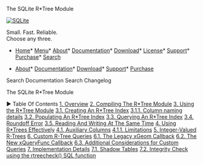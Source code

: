 




The SQLite R\*Tree Module




[![SQLite](images/sqlite370_banner.gif)](index.html)


Small. Fast. Reliable.  
Choose any three.


* [Home](index.html)* [Menu](javascript:void(0))* [About](about.html)* [Documentation](docs.html)* [Download](download.html)* [License](copyright.html)* [Support](support.html)* [Purchase](prosupport.html)* [Search](javascript:void(0))




* [About](about.html)* [Documentation](docs.html)* [Download](download.html)* [Support](support.html)* [Purchase](prosupport.html)






Search Documentation
Search Changelog










The SQLite R\*Tree Module


►
Table Of Contents
[1\. Overview](#overview)
[2\. Compiling The R\*Tree Module](#compiling_the_r_tree_module)
[3\. Using the R\*Tree Module](#using_the_r_tree_module)
[3\.1\. Creating An R\*Tree Index](#creating_an_r_tree_index)
[3\.1\.1\. Column naming details](#column_naming_details)
[3\.2\. Populating An R\*Tree Index](#populating_an_r_tree_index)
[3\.3\. Querying An R\*Tree Index](#querying_an_r_tree_index)
[3\.4\. Roundoff Error](#roundoff_error)
[3\.5\. Reading And Writing At The Same Time](#reading_and_writing_at_the_same_time)
[4\. Using R\*Trees Effectively](#using_r_trees_effectively)
[4\.1\. Auxiliary Columns](#auxiliary_columns)
[4\.1\.1\. Limitations](#limitations)
[5\. Integer\-Valued R\-Trees](#integer_valued_r_trees)
[6\. Custom R\-Tree Queries](#custom_r_tree_queries)
[6\.1\. The Legacy xGeom Callback](#the_legacy_xgeom_callback)
[6\.2\. The New xQueryFunc Callback](#the_new_xqueryfunc_callback)
[6\.3\. Additional Considerations for Custom Queries](#additional_considerations_for_custom_queries)
[7\. Implementation Details](#implementation_details)
[7\.1\. Shadow Tables](#shadow_tables)
[7\.2\. Integrity Check using the rtreecheck() SQL function](#integrity_check_using_the_rtreecheck_sql_function)




